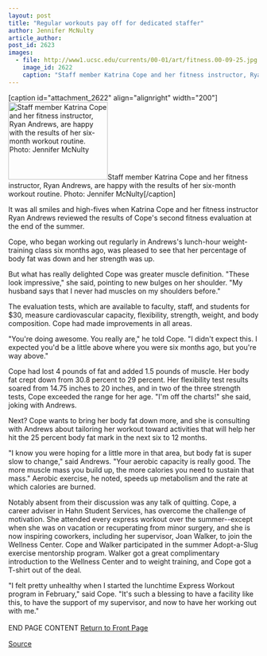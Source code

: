 ```yaml
---
layout: post
title: "Regular workouts pay off for dedicated staffer"
author: Jennifer McNulty
article_author: 
post_id: 2623
images:
  - file: http://www1.ucsc.edu/currents/00-01/art/fitness.00-09-25.jpg
    image_id: 2622
    caption: "Staff member Katrina Cope and her fitness instructor, Ryan Andrews, are happy with the results of her six-month workout routine. Photo: Jennifer McNulty"
---
```


[caption id="attachment_2622" align="alignright" width="200"]<a href="http://dev-ucsc-news.pantheonsite.io/wp-content/uploads/2000/09/fitness.00-09-25.jpg"><img class="size-full wp-image-2622" src="http://dev-ucsc-news.pantheonsite.io/wp-content/uploads/2000/09/fitness.00-09-25.jpg" alt="Staff member Katrina Cope and her fitness instructor, Ryan Andrews, are happy with the results of her six-month workout routine. Photo: Jennifer McNulty" width="200" height="156" /></a>Staff member Katrina Cope and her fitness instructor, Ryan Andrews, are happy with the results of her six-month workout routine. Photo: Jennifer McNulty[/caption]
<p>
  It was all smiles and high-fives when Katrina Cope and her fitness instructor Ryan Andrews reviewed the results of Cope's second fitness evaluation at the end of the summer.
</p>Cope, who began working out regularly in Andrews's lunch-hour weight-training class six months ago, was pleased to see that her percentage of body fat was down and her strength was up.<br>
<p>
  But what has really delighted Cope was greater muscle definition. "These look impressive," she said, pointing to new bulges on her shoulder. "My husband says that I never had muscles on my shoulders before."<br>
</p>
<p>
  The evaluation tests, which are available to faculty, staff, and students for $30, measure cardiovascular capacity, flexibility, strength, weight, and body composition. Cope had made improvements in all areas.<br>
</p>
<p>
  "You're doing awesome. You really are," he told Cope. "I didn't expect this. I expected you'd be a little above where you were six months ago, but you're way above."<br>
</p>
<p>
  Cope had lost 4 pounds of fat and added 1.5 pounds of muscle. Her body fat crept down from 30.8 percent to 29 percent. Her flexibility test results soared from 14.75 inches to 20 inches, and in two of the three strength tests, Cope exceeded the range for her age. "I'm off the charts!" she said, joking with Andrews.<br>
</p>
<p>
  Next? Cope wants to bring her body fat down more, and she is consulting with Andrews about tailoring her workout toward activities that will help her hit the 25 percent body fat mark in the next six to 12 months.<br>
</p>
<p>
  "I know you were hoping for a little more in that area, but body fat is super slow to change," said Andrews. "Your aerobic capacity is really good. The more muscle mass you build up, the more calories you need to sustain that mass." Aerobic exercise, he noted, speeds up metabolism and the rate at which calories are burned.<br>
</p>
<p>
  Notably absent from their discussion was any talk of quitting. Cope, a career adviser in Hahn Student Services, has overcome the challenge of motivation. She attended every express workout over the summer--except when she was on vacation or recuperating from minor surgery, and she is now inspiring coworkers, including her supervisor, Joan Walker, to join the Wellness Center. Cope and Walker participated in the summer Adopt-a-Slug exercise mentorship program. Walker got a great complimentary introduction to the Wellness Center and to weight training, and Cope got a T-shirt out of the deal.<br>
</p>
<p>
  "I felt pretty unhealthy when I started the lunchtime Express Workout program in February," said Cope. "It's such a blessing to have a facility like this, to have the support of my supervisor, and now to have her working out with me."<br>
  <br>
  END PAGE CONTENT <a href="../../index.html">Return to Front Page</a> <img align="bottom" alt=" " border="0" height="1" src="../../images/trans.gif" width="385">
</p>
<p><a href="http://www1.ucsc.edu/currents/00-01/09-25/fitness.html" title="Permalink to fitness">Source</a></p>

